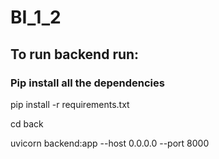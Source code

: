 # BI_1_2

## To run backend run:

### Pip install all the dependencies

pip install -r requirements.txt

cd back

uvicorn backend:app --host 0.0.0.0 --port 8000
